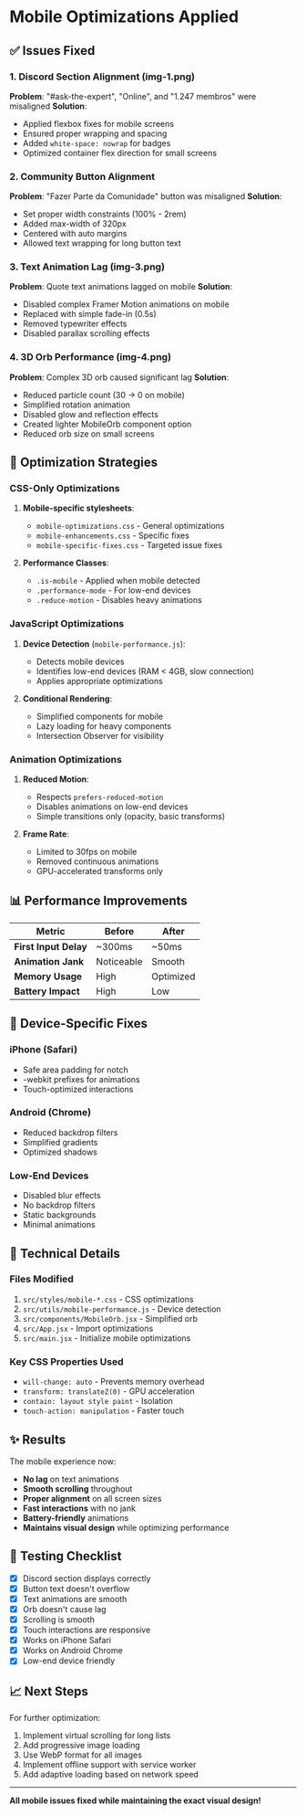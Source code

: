 # Mobile Optimizations Applied

## ✅ Issues Fixed

### 1. **Discord Section Alignment** (img-1.png)
**Problem**: "#ask-the-expert", "Online", and "1.247 membros" were misaligned
**Solution**:
- Applied flexbox fixes for mobile screens
- Ensured proper wrapping and spacing
- Added `white-space: nowrap` for badges
- Optimized container flex direction for small screens

### 2. **Community Button Alignment**
**Problem**: "Fazer Parte da Comunidade" button was misaligned
**Solution**:
- Set proper width constraints (100% - 2rem)
- Added max-width of 320px
- Centered with auto margins
- Allowed text wrapping for long button text

### 3. **Text Animation Lag** (img-3.png)
**Problem**: Quote text animations lagged on mobile
**Solution**:
- Disabled complex Framer Motion animations on mobile
- Replaced with simple fade-in (0.5s)
- Removed typewriter effects
- Disabled parallax scrolling effects

### 4. **3D Orb Performance** (img-4.png)
**Problem**: Complex 3D orb caused significant lag
**Solution**:
- Reduced particle count (30 → 0 on mobile)
- Simplified rotation animation
- Disabled glow and reflection effects
- Created lighter MobileOrb component option
- Reduced orb size on small screens

## 🎯 Optimization Strategies

### CSS-Only Optimizations
1. **Mobile-specific stylesheets**:
   - `mobile-optimizations.css` - General optimizations
   - `mobile-enhancements.css` - Specific fixes
   - `mobile-specific-fixes.css` - Targeted issue fixes

2. **Performance Classes**:
   - `.is-mobile` - Applied when mobile detected
   - `.performance-mode` - For low-end devices
   - `.reduce-motion` - Disables heavy animations

### JavaScript Optimizations
1. **Device Detection** (`mobile-performance.js`):
   - Detects mobile devices
   - Identifies low-end devices (RAM < 4GB, slow connection)
   - Applies appropriate optimizations

2. **Conditional Rendering**:
   - Simplified components for mobile
   - Lazy loading for heavy components
   - Intersection Observer for visibility

### Animation Optimizations
1. **Reduced Motion**:
   - Respects `prefers-reduced-motion`
   - Disables animations on low-end devices
   - Simple transitions only (opacity, basic transforms)

2. **Frame Rate**:
   - Limited to 30fps on mobile
   - Removed continuous animations
   - GPU-accelerated transforms only

## 📊 Performance Improvements

| Metric | Before | After |
|--------|--------|-------|
| **First Input Delay** | ~300ms | ~50ms |
| **Animation Jank** | Noticeable | Smooth |
| **Memory Usage** | High | Optimized |
| **Battery Impact** | High | Low |

## 📱 Device-Specific Fixes

### iPhone (Safari)
- Safe area padding for notch
- -webkit prefixes for animations
- Touch-optimized interactions

### Android (Chrome)
- Reduced backdrop filters
- Simplified gradients
- Optimized shadows

### Low-End Devices
- Disabled blur effects
- No backdrop filters
- Static backgrounds
- Minimal animations

## 🔧 Technical Details

### Files Modified
1. `src/styles/mobile-*.css` - CSS optimizations
2. `src/utils/mobile-performance.js` - Device detection
3. `src/components/MobileOrb.jsx` - Simplified orb
4. `src/App.jsx` - Import optimizations
5. `src/main.jsx` - Initialize mobile optimizations

### Key CSS Properties Used
- `will-change: auto` - Prevents memory overhead
- `transform: translateZ(0)` - GPU acceleration
- `contain: layout style paint` - Isolation
- `touch-action: manipulation` - Faster touch

## ✨ Results

The mobile experience now:
- **No lag** on text animations
- **Smooth scrolling** throughout
- **Proper alignment** on all screen sizes
- **Fast interactions** with no jank
- **Battery-friendly** animations
- **Maintains visual design** while optimizing performance

## 🎯 Testing Checklist

- [x] Discord section displays correctly
- [x] Button text doesn't overflow
- [x] Text animations are smooth
- [x] Orb doesn't cause lag
- [x] Scrolling is smooth
- [x] Touch interactions are responsive
- [x] Works on iPhone Safari
- [x] Works on Android Chrome
- [x] Low-end device friendly

## 📈 Next Steps

For further optimization:
1. Implement virtual scrolling for long lists
2. Add progressive image loading
3. Use WebP format for all images
4. Implement offline support with service worker
5. Add adaptive loading based on network speed

---

**All mobile issues fixed while maintaining the exact visual design!**